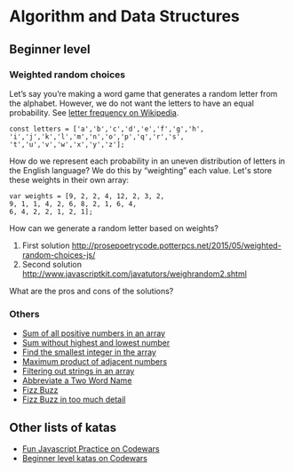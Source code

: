 # Algorithm and Data Structures

## Beginner level

### Weighted random choices

Let’s say you’re making a word game that generates a random letter from the alphabet. However, we do not want the letters to have an equal probability. See [letter frequency on Wikipedia](https://en.wikipedia.org/wiki/Letter_frequency).

```
const letters = ['a','b','c','d','e','f','g','h', 'i','j','k','l','m','n','o','p','q','r','s', 't','u','v','w','x','y','z'];
```

How do we represent each probability in an uneven distribution of letters in the English language? We do this by “weighting” each value. Let's store these weights in their own array:

```
var weights = [9, 2, 2, 4, 12, 2, 3, 2,
9, 1, 1, 4, 2, 6, 8, 2, 1, 6, 4,
6, 4, 2, 2, 1, 2, 1];
```

How can we generate a random letter based on weights?

1. First solution http://prosepoetrycode.potterpcs.net/2015/05/weighted-random-choices-js/
2. Second solution http://www.javascriptkit.com/javatutors/weighrandom2.shtml

What are the pros and cons of the solutions?

### Others

- [Sum of all positive numbers in an array](https://www.codewars.com/kata/sum-of-positive/javascript)
- [Sum without highest and lowest number](https://www.codewars.com/kata/sum-without-highest-and-lowest-number/javascript)
- [Find the smallest integer in the array](https://www.codewars.com/kata/find-the-smallest-integer-in-the-array/javascript)
- [Maximum product of adjacent numbers](https://www.codewars.com/kata/maximum-product/javascript)
- [Filtering out strings in an array](https://www.codewars.com/kata/list-filtering/javascript)
- [Abbreviate a Two Word Name](https://www.codewars.com/kata/abbreviate-a-two-word-name/javascript)
- [Fizz Buzz](https://leetcode.com/problems/fizz-buzz/)
- [Fizz Buzz in too much detail](https://www.tomdalling.com/blog/software-design/fizzbuzz-in-too-much-detail/)

## Other lists of katas

- [Fun Javascript Practice on Codewars](https://www.codewars.com/collections/fun-javascript-practice)
- [Beginner level katas on Codewars](https://www.codewars.com/collections/beginners)
